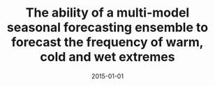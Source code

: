 ---
title: "The ability of a multi-model seasonal forecasting ensemble to forecast the frequency of warm, cold and wet extremes"
collection: publications
permalink: /publication/2015-01-01-The-ability-of-a-multi-model-seasonal-forecasting-ensemble-to-forecast-the-frequency-of-warm-cold-and-wet-extremes
date: 2015-01-01
venue: 'Weather and Climate Extremes'
paperurl: 'https://www.sciencedirect.com/science/article/pii/S2212094715300062'
citation: ' Pepler, Acacia S.,  Diaz, Leandro B.,  Prodhomme, Chloe,  Doblas-Reyes, Francisco J.,  Kumar, Arun, &quot;The ability of a multi-model seasonal forecasting ensemble to forecast the frequency of warm, cold and wet extremes.&quot; Weather and Climate Extremes, 2015.'
---